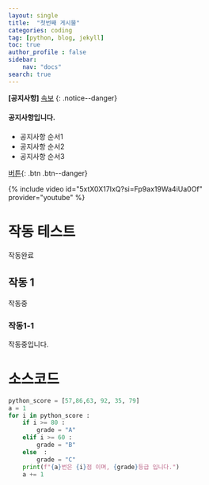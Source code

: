 ```yaml
---
layout: single
title:  "첫번째 게시물"
categories: coding
tag: [python, blog, jekyll]
toc: true
author_profile : false
sidebar:
    nav: "docs"
search: true
---
```

**[공지사항]** [속보](https://www.msn.com/ko-kr/feed?ocid=msedgntp&pc=U531&cvid=5342b6eff690445ab9516b90f51cb480&ei=3)
{: .notice--danger}

<div class = "notice--success">
<h4>공지사항입니다.</h4>
<ul>
    <li>공지사항 순서1</li>
    <li>공지사항 순서2</li>
    <li>공지사항 순서3</li>
</ul>
</div>

[버튼](https://google.com/){: .btn .btn--danger}

{% include video id="5xtX0X17IxQ?si=Fp9ax19Wa4iUa0Of" provider="youtube" %}

# 작동 테스트
작동완료

## 작동 1
작동중

### 작동1-1
작동중입니다.

# 소스코드
```python
python_score = [57,86,63, 92, 35, 79]
a = 1
for i in python_score :
    if i >= 80 :
        grade = "A"
    elif i >= 60 :
        grade = "B"
    else  :
        grade = "C"
    print(f"{a}번은 {i}점 이며, {grade}등급 입니다.")
    a += 1
```